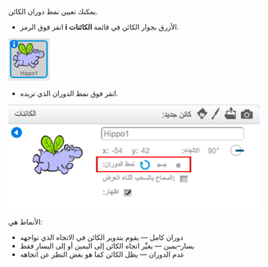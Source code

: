 يمكنك تعيين نمط دوران الكائن.

- انقر فوق الرمز **i** الأزرق بجوار الكائن في قائمة **الكائنات**.

![انقر فوق الرمز i](images/click-i.png)

- انقر فوق نمط الدوران الذي تريده.

![أنماط دوران مختلفة](images/rotation-style.png)

الأنماط هي:

- دوران كامل — يقوم بتدوير الكائن في الاتجاه الذي تواجهه
- يسار–يمين — يغيِّر اتجاه الكائن إلى اليمين أو إلى اليسار فقط
- عدم الدوران — يظل الكائن كما هو بغض النظر عن اتجاهه